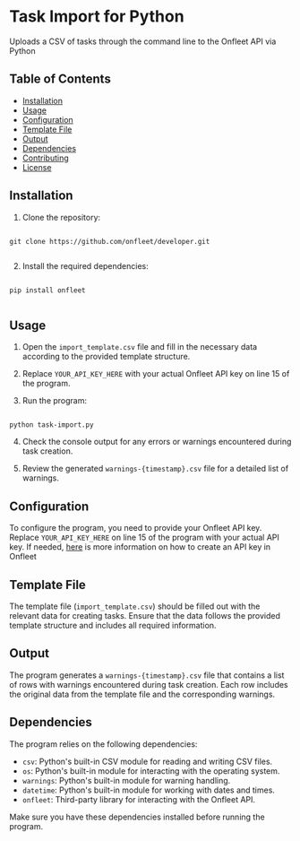 # Task Import for Python

Uploads a CSV of tasks through the command line to the Onfleet API via Python

## Table of Contents

- [Installation](#installation)
- [Usage](#usage)
- [Configuration](#configuration)
- [Template File](#template-file)
- [Output](#output)
- [Dependencies](#dependencies)
- [Contributing](#contributing)
- [License](#license)

## Installation

1. Clone the repository:

```

git clone https://github.com/onfleet/developer.git


```
2. Install the required dependencies:

```

pip install onfleet


```

## Usage

1. Open the `import_template.csv` file and fill in the necessary data according to the provided template structure.

2. Replace `YOUR_API_KEY_HERE` with your actual Onfleet API key on line 15 of the program.

3. Run the program:

```

python task-import.py

```

4. Check the console output for any errors or warnings encountered during task creation.

5. Review the generated `warnings-{timestamp}.csv` file for a detailed list of warnings.

## Configuration

To configure the program, you need to provide your Onfleet API key. Replace `YOUR_API_KEY_HERE` on line 15 of the program with your actual API key. If needed, [here](https://support.onfleet.com/hc/en-us/articles/360045763292-API#h_01FTGN2E1AGNAA4DB3Q2RPVWD9) is more information on how to create an API key in Onfleet

## Template File

The template file (`import_template.csv`) should be filled out with the relevant data for creating tasks. Ensure that the data follows the provided template structure and includes all required information.

## Output

The program generates a `warnings-{timestamp}.csv` file that contains a list of rows with warnings encountered during task creation. Each row includes the original data from the template file and the corresponding warnings.

## Dependencies

The program relies on the following dependencies:

- `csv`: Python's built-in CSV module for reading and writing CSV files.
- `os`: Python's built-in module for interacting with the operating system.
- `warnings`: Python's built-in module for warning handling.
- `datetime`: Python's built-in module for working with dates and times.
- `onfleet`: Third-party library for interacting with the Onfleet API.

Make sure you have these dependencies installed before running the program.